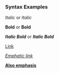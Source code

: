 ### Syntax Examples

*Italic* or _Italic_

**Bold** or __Bold__

_**Italic Bold**_ or **_Italic Bold_** 

[Link](link.com)

*[Emphatic link](link2.com)*

[__Also emphasis__](link3.com)